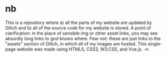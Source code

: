 # nb
This is a repository where a) all the parts of my website are updated by Glitch and b) all of the source code for my website is stored.
A point of clarification: in the place of sensible img or other asset links, you may see absurdly long links to god knows where. Fear not:
these are just links to the "assets" section of Glitch, in which all of my images are hosted.
This single-page website was made using HTML5, CSS3, W3.CSS, and Vue.js.
-n
